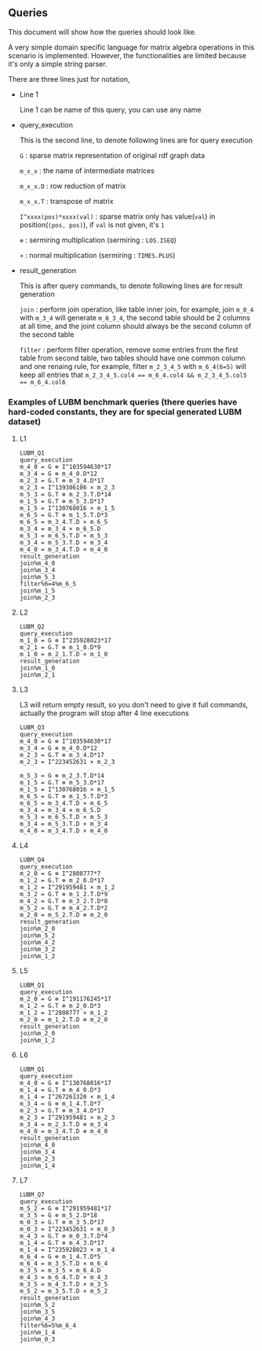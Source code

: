 ## Queries

This document will show how the queries should look like.

A very simple domain specific language for matrix algebra operations in this scenario is implemented.
However, the functionalities are limited because it's only a simple string parser.

There are three lines just for notation,

- Line 1

    Line 1 can be name of this query, you can use any name

- query_execution

    This is the second line, to denote following lines are for query execution

    `G` : sparse matrix representation of original rdf graph data 
    
    `m_x_x` : the name of intermediate matrices

    `m_x_x.D` : row reduction of matrix

    `m_x_x.T` : transpose of matrix

    `I^xxxx(pos)*xxxx(val)` : sparse matrix only has value(`val`) in position(`(pos, pos)`), if `val` is not given, it's `1` 

    `⊗` : sermiring multiplication (sermiring : `LOS.ISEQ`)

    `×` : normal multiplication (sermiring : `TIMES.PLUS`)

- result_generation

    This is after query commands, to denote following lines are for result generation

    `join` : perform join operation, like table inner join, for example, join `m_0_4` with `m_3_4` will generate `m_0_3_4`, the second table should be 2 columns at all time, and the joint column should always be the second column of the second table 

    `filter` : perform filter operation, remove some entries from the first table from second table, two tables should have one common column and one renaing rule, for example, filter `m_2_3_4_5` with `m_6_4(6=5)` will keep all entries that `m_2_3_4_5.col4 == m_6_4.col4 && m_2_3_4_5.col5 == m_6_4.col6`

### Examples of LUBM benchmark queries (there queries have hard-coded constants, they are for special generated LUBM dataset)

1. L1

    ```
    LUBM_Q1
    query_execution
    m_4_0 = G ⊗ I^103594630*17
    m_3_4 = G ⊗ m_4_0.D*12
    m_2_3 = G.T ⊗ m_3_4.D*17
    m_2_3 = I^139306106 × m_2_3
    m_5_3 = G.T ⊗ m_2_3.T.D*14
    m_1_5 = G.T ⊗ m_5_3.D*17
    m_1_5 = I^130768016 × m_1_5
    m_6_5 = G.T ⊗ m_1_5.T.D*3
    m_6_5 = m_3_4.T.D × m_6_5
    m_3_4 = m_3_4 × m_6_5.D
    m_5_3 = m_6_5.T.D × m_5_3
    m_3_4 = m_5_3.T.D × m_3_4
    m_4_0 = m_3_4.T.D × m_4_0
    result_generation
    join%m_4_0
    join%m_3_4
    join%m_5_3
    filter%6=4%m_6_5
    join%m_1_5
    join%m_2_3
    ```

2. L2

    ```
    LUBM_Q2
    query_execution
    m_1_0 = G ⊗ I^235928023*17
    m_2_1 = G.T ⊗ m_1_0.D*9
    m_1_0 = m_2_1.T.D × m_1_0
    result_generation
    join%m_1_0
    join%m_2_1
    ```

3. L3

    L3 will return empty result, so you don't need to give it full commands, actually the program will stop after 4 line executions

    ```
    LUBM_Q3
    query_execution
    m_4_0 = G ⊗ I^103594630*17
    m_3_4 = G ⊗ m_4_0.D*12
    m_2_3 = G.T ⊗ m_3_4.D*17
    m_2_3 = I^223452631 × m_2_3

    m_5_3 = G ⊗ m_2_3.T.D*14
    m_1_5 = G.T ⊗ m_5_3.D*17
    m_1_5 = I^130768016 × m_1_5
    m_6_5 = G.T ⊗ m_1_5.T.D*3
    m_6_5 = m_3_4.T.D × m_6_5
    m_3_4 = m_3_4 × m_6_5.D
    m_5_3 = m_6_5.T.D × m_5_3
    m_3_4 = m_5_3.T.D × m_3_4
    m_4_0 = m_3_4.T.D × m_4_0
    ```

4. L4

    ```
    LUBM_Q4
    query_execution
    m_2_0 = G ⊗ I^2808777*7
    m_1_2 = G.T ⊗ m_2_0.D*17
    m_1_2 = I^291959481 × m_1_2
    m_3_2 = G.T ⊗ m_1_2.T.D*9
    m_4_2 = G.T ⊗ m_3_2.T.D*8
    m_5_2 = G.T ⊗ m_4_2.T.D*2
    m_2_0 = m_5_2.T.D ⊗ m_2_0
    result_generation
    join%m_2_0
    join%m_5_2
    join%m_4_2
    join%m_3_2
    join%m_1_2
    ```

5. L5

    ```
    LUBM_Q1
    query_execution
    m_2_0 = G ⊗ I^191176245*17
    m_1_2 = G.T ⊗ m_2_0.D*3
    m_1_2 = I^2808777 × m_1_2
    m_2_0 = m_1_2.T.D ⊗ m_2_0
    result_generation
    join%m_2_0
    join%m_1_2
    ```

6. L6

    ```
    LUBM_Q1
    query_execution
    m_4_0 = G ⊗ I^130768016*17
    m_1_4 = G.T ⊗ m_4_0.D*3
    m_1_4 = I^267261320 × m_1_4
    m_3_4 = G ⊗ m_1_4.T.D*7
    m_2_3 = G.T ⊗ m_3_4.D*17
    m_2_3 = I^291959481 × m_2_3
    m_3_4 = m_2_3.T.D ⊗ m_3_4
    m_4_0 = m_3_4.T.D ⊗ m_4_0
    result_generation
    join%m_4_0
    join%m_3_4
    join%m_2_3
    join%m_1_4
    ```

7. L7

    ```
    LUBM_Q7
    query_execution
    m_5_2 = G ⊗ I^291959481*17
    m_3_5 = G ⊗ m_5_2.D*18
    m_0_3 = G.T ⊗ m_3_5.D*17
    m_0_3 = I^223452631 × m_0_3
    m_4_3 = G.T ⊗ m_0_3.T.D*4
    m_1_4 = G.T ⊗ m_4_3.D*17
    m_1_4 = I^235928023 × m_1_4
    m_6_4 = G ⊗ m_1_4.T.D*5
    m_6_4 = m_3_5.T.D × m_6_4
    m_3_5 = m_3_5 × m_6_4.D
    m_4_3 = m_6_4.T.D × m_4_3
    m_3_5 = m_4_3.T.D × m_3_5
    m_5_2 = m_3_5.T.D × m_5_2
    result_generation
    join%m_5_2
    join%m_3_5
    join%m_4_3
    filter%6=5%m_6_4
    join%m_1_4
    join%m_0_3
    ```